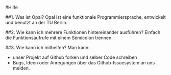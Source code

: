 #Hilfe

##1. Was ist Opal?
Opal ist eine funktionale Programmiersprache, entwickelt und benutzt an der TU Berlin.

##2. Wie kann ich mehrere Funktionen hintereinander ausführen?
Einfach die Funktionsaufrufe mit einem Semicolon trennen.

##3. Wie kann ich mithelfen?
Man kann:

* unser Projekt auf Github forken und selber Code schreiben
* Bugs, Ideen oder Anregungen über das Github-Issuesystem an uns melden.
